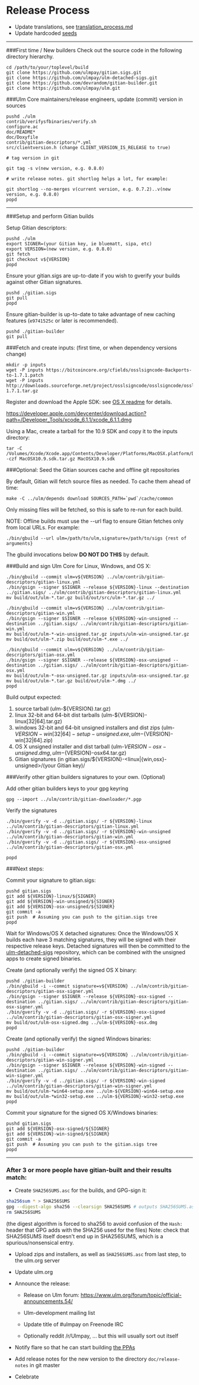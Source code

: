 Release Process
====================

* Update translations, see [translation_process.md](https://github.com/ulmpay/ulm/blob/master/doc/translation_process.md#syncing-with-transifex)
* Update hardcoded [seeds](/contrib/seeds)

* * *

###First time / New builders
Check out the source code in the following directory hierarchy.

	cd /path/to/your/toplevel/build
	git clone https://github.com/ulmpay/gitian.sigs.git
	git clone https://github.com/ulmpay/ulm-detached-sigs.git
	git clone https://github.com/devrandom/gitian-builder.git
	git clone https://github.com/ulmpay/ulm.git

###Ulm Core maintainers/release engineers, update (commit) version in sources

	pushd ./ulm
	contrib/verifysfbinaries/verify.sh
	configure.ac
	doc/README*
	doc/Doxyfile
	contrib/gitian-descriptors/*.yml
	src/clientversion.h (change CLIENT_VERSION_IS_RELEASE to true)

	# tag version in git

	git tag -s v(new version, e.g. 0.8.0)

	# write release notes. git shortlog helps a lot, for example:

	git shortlog --no-merges v(current version, e.g. 0.7.2)..v(new version, e.g. 0.8.0)
	popd

* * *

###Setup and perform Gitian builds

 Setup Gitian descriptors:

	pushd ./ulm
	export SIGNER=(your Gitian key, ie bluematt, sipa, etc)
	export VERSION=(new version, e.g. 0.8.0)
	git fetch
	git checkout v${VERSION}
	popd

  Ensure your gitian.sigs are up-to-date if you wish to gverify your builds against other Gitian signatures.

	pushd ./gitian.sigs
	git pull
	popd

  Ensure gitian-builder is up-to-date to take advantage of new caching features (`e9741525c` or later is recommended).

	pushd ./gitian-builder
	git pull

###Fetch and create inputs: (first time, or when dependency versions change)

	mkdir -p inputs
	wget -P inputs https://bitcoincore.org/cfields/osslsigncode-Backports-to-1.7.1.patch
	wget -P inputs http://downloads.sourceforge.net/project/osslsigncode/osslsigncode/osslsigncode-1.7.1.tar.gz

 Register and download the Apple SDK: see [OS X readme](README_osx.txt) for details.

 https://developer.apple.com/devcenter/download.action?path=/Developer_Tools/xcode_6.1.1/xcode_6.1.1.dmg

 Using a Mac, create a tarball for the 10.9 SDK and copy it to the inputs directory:

	tar -C /Volumes/Xcode/Xcode.app/Contents/Developer/Platforms/MacOSX.platform/Developer/SDKs/ -czf MacOSX10.9.sdk.tar.gz MacOSX10.9.sdk

###Optional: Seed the Gitian sources cache and offline git repositories

By default, Gitian will fetch source files as needed. To cache them ahead of time:

	make -C ../ulm/depends download SOURCES_PATH=`pwd`/cache/common

Only missing files will be fetched, so this is safe to re-run for each build.

NOTE: Offline builds must use the --url flag to ensure Gitian fetches only from local URLs. For example:
```
./bin/gbuild --url ulm=/path/to/ulm,signature=/path/to/sigs {rest of arguments}
```
The gbuild invocations below <b>DO NOT DO THIS</b> by default.

###Build and sign Ulm Core for Linux, Windows, and OS X:

	./bin/gbuild --commit ulm=v${VERSION} ../ulm/contrib/gitian-descriptors/gitian-linux.yml
	./bin/gsign --signer $SIGNER --release ${VERSION}-linux --destination ../gitian.sigs/ ../ulm/contrib/gitian-descriptors/gitian-linux.yml
	mv build/out/ulm-*.tar.gz build/out/src/ulm-*.tar.gz ../

	./bin/gbuild --commit ulm=v${VERSION} ../ulm/contrib/gitian-descriptors/gitian-win.yml
	./bin/gsign --signer $SIGNER --release ${VERSION}-win-unsigned --destination ../gitian.sigs/ ../ulm/contrib/gitian-descriptors/gitian-win.yml
	mv build/out/ulm-*-win-unsigned.tar.gz inputs/ulm-win-unsigned.tar.gz
	mv build/out/ulm-*.zip build/out/ulm-*.exe ../

	./bin/gbuild --commit ulm=v${VERSION} ../ulm/contrib/gitian-descriptors/gitian-osx.yml
	./bin/gsign --signer $SIGNER --release ${VERSION}-osx-unsigned --destination ../gitian.sigs/ ../ulm/contrib/gitian-descriptors/gitian-osx.yml
	mv build/out/ulm-*-osx-unsigned.tar.gz inputs/ulm-osx-unsigned.tar.gz
	mv build/out/ulm-*.tar.gz build/out/ulm-*.dmg ../
	popd

  Build output expected:

  1. source tarball (ulm-${VERSION}.tar.gz)
  2. linux 32-bit and 64-bit dist tarballs (ulm-${VERSION}-linux[32|64].tar.gz)
  3. windows 32-bit and 64-bit unsigned installers and dist zips (ulm-${VERSION}-win[32|64]-setup-unsigned.exe, ulm-${VERSION}-win[32|64].zip)
  4. OS X unsigned installer and dist tarball (ulm-${VERSION}-osx-unsigned.dmg, ulm-${VERSION}-osx64.tar.gz)
  5. Gitian signatures (in gitian.sigs/${VERSION}-<linux|{win,osx}-unsigned>/(your Gitian key)/

###Verify other gitian builders signatures to your own. (Optional)

  Add other gitian builders keys to your gpg keyring

	gpg --import ../ulm/contrib/gitian-downloader/*.pgp

  Verify the signatures

	./bin/gverify -v -d ../gitian.sigs/ -r ${VERSION}-linux ../ulm/contrib/gitian-descriptors/gitian-linux.yml
	./bin/gverify -v -d ../gitian.sigs/ -r ${VERSION}-win-unsigned ../ulm/contrib/gitian-descriptors/gitian-win.yml
	./bin/gverify -v -d ../gitian.sigs/ -r ${VERSION}-osx-unsigned ../ulm/contrib/gitian-descriptors/gitian-osx.yml

	popd

###Next steps:

Commit your signature to gitian.sigs:

	pushd gitian.sigs
	git add ${VERSION}-linux/${SIGNER}
	git add ${VERSION}-win-unsigned/${SIGNER}
	git add ${VERSION}-osx-unsigned/${SIGNER}
	git commit -a
	git push  # Assuming you can push to the gitian.sigs tree
	popd

  Wait for Windows/OS X detached signatures:
	Once the Windows/OS X builds each have 3 matching signatures, they will be signed with their respective release keys.
	Detached signatures will then be committed to the [ulm-detached-sigs](https://github.com/ulmpay/ulm-detached-sigs) repository, which can be combined with the unsigned apps to create signed binaries.

  Create (and optionally verify) the signed OS X binary:

	pushd ./gitian-builder
	./bin/gbuild -i --commit signature=v${VERSION} ../ulm/contrib/gitian-descriptors/gitian-osx-signer.yml
	./bin/gsign --signer $SIGNER --release ${VERSION}-osx-signed --destination ../gitian.sigs/ ../ulm/contrib/gitian-descriptors/gitian-osx-signer.yml
	./bin/gverify -v -d ../gitian.sigs/ -r ${VERSION}-osx-signed ../ulm/contrib/gitian-descriptors/gitian-osx-signer.yml
	mv build/out/ulm-osx-signed.dmg ../ulm-${VERSION}-osx.dmg
	popd

  Create (and optionally verify) the signed Windows binaries:

	pushd ./gitian-builder
	./bin/gbuild -i --commit signature=v${VERSION} ../ulm/contrib/gitian-descriptors/gitian-win-signer.yml
	./bin/gsign --signer $SIGNER --release ${VERSION}-win-signed --destination ../gitian.sigs/ ../ulm/contrib/gitian-descriptors/gitian-win-signer.yml
	./bin/gverify -v -d ../gitian.sigs/ -r ${VERSION}-win-signed ../ulm/contrib/gitian-descriptors/gitian-win-signer.yml
	mv build/out/ulm-*win64-setup.exe ../ulm-${VERSION}-win64-setup.exe
	mv build/out/ulm-*win32-setup.exe ../ulm-${VERSION}-win32-setup.exe
	popd

Commit your signature for the signed OS X/Windows binaries:

	pushd gitian.sigs
	git add ${VERSION}-osx-signed/${SIGNER}
	git add ${VERSION}-win-signed/${SIGNER}
	git commit -a
	git push  # Assuming you can push to the gitian.sigs tree
	popd

-------------------------------------------------------------------------

### After 3 or more people have gitian-built and their results match:

- Create `SHA256SUMS.asc` for the builds, and GPG-sign it:
```bash
sha256sum * > SHA256SUMS
gpg --digest-algo sha256 --clearsign SHA256SUMS # outputs SHA256SUMS.asc
rm SHA256SUMS
```
(the digest algorithm is forced to sha256 to avoid confusion of the `Hash:` header that GPG adds with the SHA256 used for the files)
Note: check that SHA256SUMS itself doesn't end up in SHA256SUMS, which is a spurious/nonsensical entry.

- Upload zips and installers, as well as `SHA256SUMS.asc` from last step, to the ulm.org server

- Update ulm.org

- Announce the release:

  - Release on Ulm forum: https://www.ulm.org/forum/topic/official-announcements.54/

  - Ulm-development mailing list

  - Update title of #ulmpay on Freenode IRC

  - Optionally reddit /r/Ulmpay, ... but this will usually sort out itself

- Notify flare so that he can start building [the PPAs](https://launchpad.net/~ulm.org/+archive/ubuntu/ulm)

- Add release notes for the new version to the directory `doc/release-notes` in git master

- Celebrate
